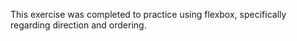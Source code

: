 This exercise was completed to practice using flexbox, specifically regarding direction and ordering. 